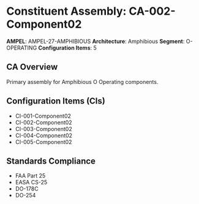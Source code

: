 # Constituent Assembly: CA-002-Component02

**AMPEL**: AMPEL-27-AMPHIBIOUS
**Architecture**: Amphibious
**Segment**: O-OPERATING
**Configuration Items**: 5

## CA Overview
Primary assembly for Amphibious O Operating components.

## Configuration Items (CIs)
- CI-001-Component02
- CI-002-Component02
- CI-003-Component02
- CI-004-Component02
- CI-005-Component02

## Standards Compliance
- FAA Part 25
- EASA CS-25
- DO-178C
- DO-254
